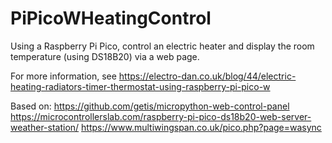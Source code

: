 # PiPicoWHeatingControl
Using a Raspberry Pi Pico, control an electric heater and display the room temperature (using DS18B20) via a web page.

For more information, see https://electro-dan.co.uk/blog/44/electric-heating-radiators-timer-thermostat-using-raspberry-pi-pico-w

Based on:
https://github.com/getis/micropython-web-control-panel
https://microcontrollerslab.com/raspberry-pi-pico-ds18b20-web-server-weather-station/
https://www.multiwingspan.co.uk/pico.php?page=wasync
